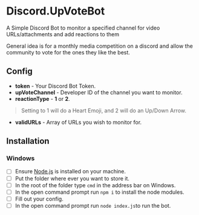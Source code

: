 
# Discord.UpVoteBot

A Simple Discord Bot to monitor a  specified channel for video URLs/attachments and add reactions to them

General idea is for a monthly media competition on a discord and allow the community to vote for the ones they like the best.


## Config

 - **token** - Your Discord Bot Token.
 - **upVoteChannel** - Developer ID of the channel you want to monitor.
 - **reactionType** - **1** or **2**.
 >Setting to 1 will do a Heart Emoji, and 2 will do an Up/Down Arrow.
 - **validURLs** - Array of URLs you wish to monitor for.


## Installation
### Windows

 - [ ] Ensure [Node.js](https://nodejs.org/en/) is installed on your
       machine.
 - [ ] Put the folder where ever you want to store it.
 - [ ] In the root of the folder type `cmd` in the address bar on Windows.
 - [ ] In the open command prompt run `npm i` to install the node modules.
 - [ ] Fill out your config.
 - [ ] In the open command prompt run `node index.js`to run the bot.
